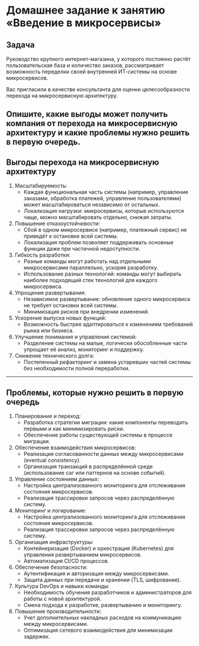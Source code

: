# Домашнее задание к занятию «Введение в микросервисы»

## Задача

Руководство крупного интернет-магазина, у которого постоянно растёт пользовательская база и количество заказов, рассматривает возможность переделки своей внутренней   ИТ-системы на основе микросервисов. 

Вас пригласили в качестве консультанта для оценки целесообразности перехода на микросервисную архитектуру. 

Опишите, какие выгоды может получить компания от перехода на микросервисную архитектуру и какие проблемы нужно решить в первую очередь.
---

## Выгоды перехода на микросервисную архитектуру
 1. Масштабируемость:
    - Каждая функциональная часть системы (например, управление заказами, обработка платежей, управление пользователями) может масштабироваться независимо от остальных.
    - Локализация нагрузки: микросервисы, которые используются чаще, можно масштабировать отдельно, снижая затраты.
 2. Повышение отказоустойчивости:
    - Сбой в одном микросервисе (например, платежный сервис) не приведёт к остановке всей системы.
    - Локализация проблем позволяет поддерживать основные функции даже при частичной недоступности.
 3. Гибкость разработки:
    - Разные команды могут работать над отдельными микросервисами параллельно, ускоряя разработку.
    - Использование разных технологий: команды могут выбирать наиболее подходящий стек технологий для каждого микросервиса.
 4. Упрощение развертывания:
    - Независимое развертывание: обновление одного микросервиса не требует остановки всей системы.
    - Минимизация рисков при внедрении изменений.
 5. Ускорение выпуска новых функций:
    - Возможность быстрее адаптироваться к изменениям требований рынка или бизнеса.
 6. Улучшение понимания и управления системой:
    - Разделение системы на малые, логически обособленные части упрощает её анализ, мониторинг и поддержку.
 7. Снижение технического долга:
    - Постепенный рефакторинг и замена устаревших частей системы без необходимости полной переработки.
---
## Проблемы, которые нужно решить в первую очередь
  1. Планирование и переход:
     - Разработка стратегии миграции: какие компоненты переводить первыми и как минимизировать риски.
     - Обеспечение работы существующей системы в процессе миграции.
  2. Обеспечение взаимодействия микросервисов:
     - Реализация согласованности данных между микросервисами (eventual consistency).
     - Организация транзакций в распределённой среде (использование саг или паттернов на основе событий).
  3. Управление состоянием данных:
     - Настройка централизованного мониторинга для отслеживания состояния микросервисов.
     - Реализация трассировки запросов через распределённую систему.
  4. Мониторинг и логирование:
     - Настройка централизованного мониторинга для отслеживания состояния микросервисов.
     - Реализация трассировки запросов через распределённую систему.
  5. Организация инфраструктуры:
     - Контейнеризация (Docker) и оркестрация (Kubernetes) для управления развертыванием микросервисов.
     - Автоматизация CI/CD процессов.
  6. Обеспечение безопасности:
     - Аутентификация и авторизация между микросервисами.
     - Защита данных при передаче и хранении (TLS, шифрование).
  7. Культура DevOps и навыки команды:
     - Необходимость обучения разработчиков и администраторов для работы с новой архитектурой.
     - Смена подхода к разработке, развертыванию и мониторингу.
  8. Повышение производительности:
     - Учет дополнительных накладных расходов на коммуникацию между микросервисами.
     - Оптимизация сетевого взаимодействия для минимизации задержек.     

